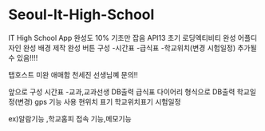# Seoul-It-High-School
IT High School App
완성도 10%
기초만 잡음
API13
초기 로딩엑티비티 완성
어플디자인 완성
배경 제작 완성
버튼 구성
	-시간표
	-급식표
	-학교위치(변경 시험일정)
추가될 수 있음!!!!

탭호스트 미완 애매함 천세진 선생님꼐 문의!!


앞으로 구성
시간표
-교과,교과선생 DB출력
급식표
다이어리 형식으로 DB출력
학교일정(변경)
gps 기능 사용 현위치 표기 학교위치표기
시험일정

ex)알람기능 ,학교홈피 접속 기능,메모기능
